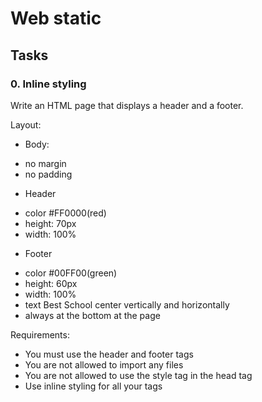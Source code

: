 # Web static

## Tasks

### 0. Inline styling
Write an HTML page that displays a header and a footer.

Layout:

* Body:
- no margin
- no padding
* Header
- color #FF0000(red)
- height: 70px
- width: 100%
* Footer
- color #00FF00(green)
- height: 60px
- width: 100%
- text Best School center vertically and horizontally
- always at the bottom at the page

Requirements:
* You must use the header and footer tags
* You are not allowed to import any files
* You are not allowed to use the style tag in the head tag
* Use inline styling for all your tags
